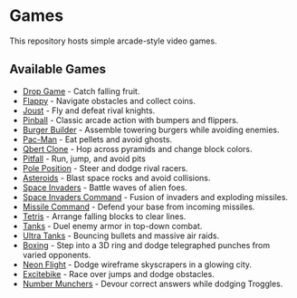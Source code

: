 # Games

This repository hosts simple arcade-style video games.

## Available Games

- [Drop Game](drop-game.html) - Catch falling fruit.
- [Flappy](flappy.html) - Navigate obstacles and collect coins.
- [Joust](joust.html) - Fly and defeat rival knights.
- [Pinball](pinball.html) - Classic arcade action with bumpers and flippers.
- [Burger Builder](burger.html) - Assemble towering burgers while avoiding enemies.
- [Pac-Man](pacman.html) - Eat pellets and avoid ghosts.
- [Qbert Clone](qbert.html) - Hop across pyramids and change block colors.
- [Pitfall](pitfall.html) - Run, jump, and avoid pits
- [Pole Position](pole.html) - Steer and dodge rival racers.
- [Asteroids](asteroids.html) - Blast space rocks and avoid collisions.
- [Space Invaders](space-invaders.html) - Battle waves of alien foes.
- [Space Invaders Command](space-invaders-command.html) - Fusion of invaders and exploding missiles.
- [Missile Command](missile-command.html) - Defend your base from incoming missiles.
- [Tetris](tetris.html) - Arrange falling blocks to clear lines.
- [Tanks](tanks.html) - Duel enemy armor in top-down combat.
- [Ultra Tanks](ultra-tanks.html) - Bouncing bullets and massive air raids.
- [Boxing](boxing.html) - Step into a 3D ring and dodge telegraphed punches from varied opponents.
- [Neon Flight](neon-flight.html) - Dodge wireframe skyscrapers in a glowing city.
- [Excitebike](excitebike.html) - Race over jumps and dodge obstacles.
- [Number Munchers](number-munchers.html) - Devour correct answers while dodging Troggles.

